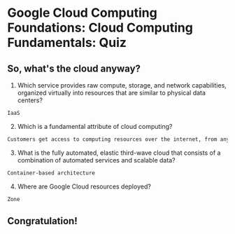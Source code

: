 # Google Cloud Computing Foundations: Cloud Computing Fundamentals: Quiz
## So, what's the cloud anyway?

1. Which service provides raw compute, storage, and network capabilities, organized virtually into resources that are similar to physical data centers?
```bash
IaaS
```

2. Which is a fundamental attribute of cloud computing?
```bash
Customers get access to computing resources over the internet, from anywhere.
```

3. What is the fully automated, elastic third-wave cloud that consists of a combination of automated services and scalable data?
```bash
Container-based architecture
```

4. Where are Google Cloud resources deployed?
```bash
Zone
```

## Congratulation!
